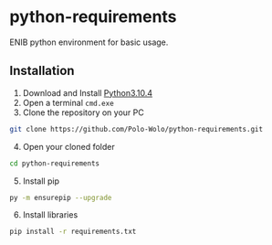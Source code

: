 # python-requirements
ENIB python environment for basic usage.

## Installation
1. Download and Install [Python3.10.4](https://www.python.org/ftp/python/3.10.4/python-3.10.4-amd64.exe)
2. Open a terminal ```cmd.exe```
3. Clone the repository on your PC
```bash
git clone https://github.com/Polo-Wolo/python-requirements.git
```
4. Open your cloned folder
```bash
cd python-requirements
```
5. Install pip
```bash
py -m ensurepip --upgrade
```
6. Install libraries
```bash
pip install -r requirements.txt
```

